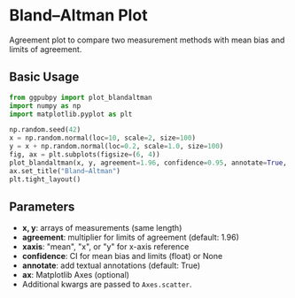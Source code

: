# Bland–Altman Plot

Agreement plot to compare two measurement methods with mean bias and limits of agreement.

## Basic Usage

```python
from ggpubpy import plot_blandaltman
import numpy as np
import matplotlib.pyplot as plt

np.random.seed(42)
x = np.random.normal(loc=10, scale=2, size=100)
y = x + np.random.normal(loc=0.2, scale=1.0, size=100)
fig, ax = plt.subplots(figsize=(6, 4))
plot_blandaltman(x, y, agreement=1.96, confidence=0.95, annotate=True, ax=ax)
ax.set_title("Bland–Altman")
plt.tight_layout()
```

## Parameters
- **x, y**: arrays of measurements (same length)
- **agreement**: multiplier for limits of agreement (default: 1.96)
- **xaxis**: "mean", "x", or "y" for x-axis reference
- **confidence**: CI for mean bias and limits (float) or None
- **annotate**: add textual annotations (default: True)
- **ax**: Matplotlib Axes (optional)
- Additional kwargs are passed to `Axes.scatter`.
